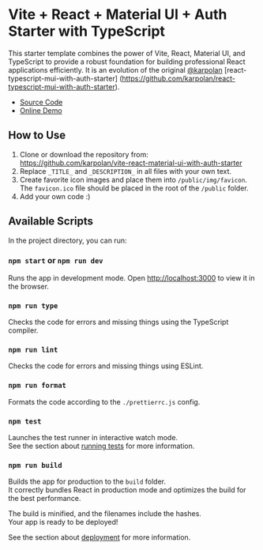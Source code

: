 # Vite + React + Material UI + Auth Starter with TypeScript
    
This starter template combines the power of Vite, React, Material UI, and TypeScript to provide a robust foundation for building professional React applications efficiently. It is an evolution of the original [@karpolan](https://github.com/karpolan) [react-typescript-mui-with-auth-starter]              (https://github.com/karpolan/react-typescript-mui-with-auth-starter).




- [Source Code](https://github.com/kurkanduk/react-mui-ts-vite-starter)
- [Online Demo](https://vite-react-material.netlify.app/)

## How to Use

1. Clone or download the repository from: https://github.com/karpolan/vite-react-material-ui-with-auth-starter
2. Replace `_TITLE_` and `_DESCRIPTION_` in all files with your own text.
3. Create favorite icon images and place them into `/public/img/favicon`. The `favicon.ico` file should be placed in the root of the `/public` folder.
4. Add your own code :)

## Available Scripts

In the project directory, you can run:

### `npm start` or `npm run dev`

Runs the app in development mode. Open [http://localhost:3000](http://localhost:3000) to view it in the browser.

### `npm run type`

Checks the code for errors and missing things using the TypeScript compiler.

### `npm run lint`

Checks the code for errors and missing things using ESLint.

### `npm run format`

Formats the code according to the `./prettierrc.js` config.

### `npm test`

Launches the test runner in interactive watch mode.\
See the section about [running tests](https://facebook.github.io/create-react-app/docs/running-tests) for more information.

### `npm run build`

Builds the app for production to the `build` folder.\
It correctly bundles React in production mode and optimizes the build for the best performance.

The build is minified, and the filenames include the hashes.\
Your app is ready to be deployed!

See the section about [deployment](https://facebook.github.io/create-react-app/docs/deployment) for more information.
